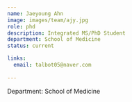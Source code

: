 ```yaml
---
name: Jaeyoung Ahn
image: images/team/ajy.jpg
role: phd
description: Integrated MS/PhD Student
department: School of Medicine
status: current

links:
  email: talbot05@naver.com
 
---
```


Department: School of Medicine
